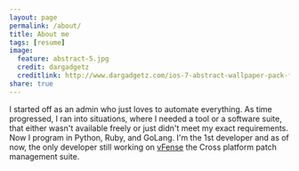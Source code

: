 ```yaml
---
layout: page
permalink: /about/
title: About me
tags: [resume]
image:
  feature: abstract-5.jpg
  credit: dargadgetz
  creditlink: http://www.dargadgetz.com/ios-7-abstract-wallpaper-pack-for-iphone-5-and-ipod-touch-retina/
share: true
---
```


I started off as an admin who just loves to automate everything. As time progressed, I ran into situations, where I needed a tool or a software suite, that either wasn't available freely or just didn't meet
my exact requirements. Now I program in Python, Ruby, and GoLang. I'm the 1st developer and as of now, the only developer still working on [vFense](http://github.com/vFense/vFense) the Cross platform patch management suite.

